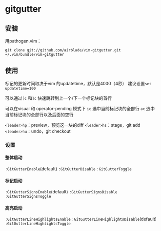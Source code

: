 # gitgutter
## 安装
用pathogen.vim：
```
git clone git://github.com/airblade/vim-gitgutter.git ~/.vim/bundle/vim-gitgutter
```

## 使用
标记的更新时间取决于vim 的updatetime，默认是4000（4秒）
建议设置`set updatetime=100`

可以通过`[c` 和`]c` 快速跳转到上一个/下一个标记块的首行

可以在visual 和 operator-pending 模式下
`ic` 选中当前标记块的全部行
`ac` 选中当前标记块的全部行以及后面的空行

`<leader>hp`：preview，预览这一块的diff
`<leader>hs`：stage，git add
`<leader>hu`：undo，git checkout

### 设置
#### 整体启动
`:GitGutterEnable`(default)
`:GitGutterDisable`
`:GitGutterToggle `

#### 标记启动
`:GitGutterSignsEnable`(default)
`:GitGutterSignsDisable`
`:GitGutterSignsToggle`

#### 高亮启动
`:GitGutterLineHighlightsEnable`
`:GitGutterLineHighlightsDisable`(default)
`:GitGutterLineHighlightsToggle`
